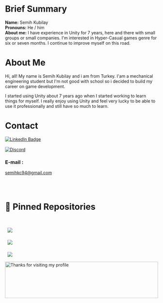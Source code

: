# Brief Summary

**Name:** Semih Kubilay <br>
**Pronouns:** He / him <br>
**About me:** I have experience in Unity for 7 years, here and there with small groups or small companies. I'm interested in Hyper-Casual games genre for six or seven months. I continue to improve myself on this road.

# About Me 
Hi, all!
My name is Semih Kubilay and i am from Turkey. I'am a mechanical engineering student but I'm not good with school so i decided to build my career on game development.

 I started using Unity about 7 years ago when I started working to learn things for myself. I really enjoy using Unity and feel very lucky to be able to use it professionally and still have so much to learn.

# Contact

[![LinkedIn Badge](https://img.shields.io/badge/LinkedIn-Profile-informational?style=flat&logo=linkedin&logoColor=white&color=0D76A8)](https://www.linkedin.com/in/semih-kubilay-çetin-2071851a5/)<br>
<br>
[![Discord](https://img.shields.io/discord/846407381919203369?label=Unity%20Kingdom&style=for-the-badge)](https://discord.gg//uaGvH6Jm3h)<br>
### E-mail : 
semihkc94@gmail.com

<br>
<br>

# 📌 Pinned Repositories
<br>
<a href="https://github.com/SemihKC94/Full-Mecanim-Ragdoll-System">
  <img align="center" style="margin:1rem 0.5rem" src="https://github-readme-stats.vercel.app/api/pin/?username=SemihKC94&repo=Full-Mecanim-Ragdoll-System&title_color=ffffff&text_color=c9cacc&icon_color=4AB197&bg_color=1A2B34" />
</a>

<br>

<a href="https://github.com/SemihKC94/Basic-Car-System">
  <img align="center" style="margin:0.5rem" src="https://github-readme-stats.vercel.app/api/pin/?username=SemihKC94&repo=Basic-Car-System&title_color=ffffff&text_color=c9cacc&icon_color=4AB197&bg_color=1A2B34" />
</a>

<br>
<a href="https://github.com/SemihKC94/Procedural-Chunk-Generator">
  <img align="center" style="margin:1rem 0.5rem" src="https://github-readme-stats.vercel.app/api/pin/?username=SemihKC94&repo=Procedural-Chunk-Generator&title_color=ffffff&text_color=c9cacc&icon_color=4AB197&bg_color=1A2B34" />
</a>

<br>


<img height="120" alt="Thanks for visiting my profile" width="100%" src="https://github.com/dibyendu415/dibyendu415/blob/master/marquee.svg" />
